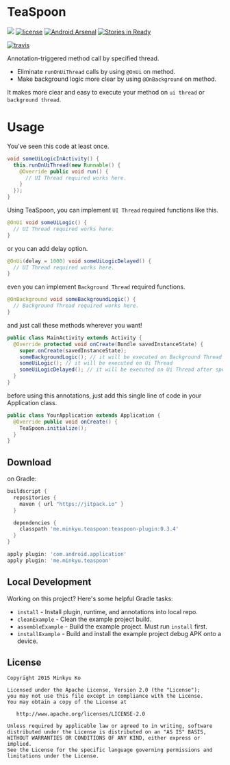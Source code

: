 TeaSpoon
========

[![](https://jitpack.io/v/me.minkyu/teaspoon.svg)](https://jitpack.io/#me.minkyu/teaspoon)
[![license](https://img.shields.io/hexpm/l/plug.svg)](LICENSE)
[![Android Arsenal](https://img.shields.io/badge/Android%20Arsenal-TeaSpoon-blue.svg?style=flat)](http://android-arsenal.com/details/1/2997)
[![Stories in Ready](https://badge.waffle.io/KoMinkyu/teaspoon.png?label=ready&title=Ready)](https://waffle.io/KoMinkyu/teaspoon)

[![travis](https://api.travis-ci.org/KoMinkyu/teaspoon.svg)](https://travis-ci.org/KoMinkyu/teaspoon)

Annotation-triggered method call by specified thread.
* Eliminate `runOnUiThread` calls by using `@OnUi` on method.
* Make background logic more clear by using `@OnBackground` on method.

It makes more clear and easy to execute your method on `ui thread` or `background thread`.

Usage
=====
You've seen this code at least once.

``` java
void someUiLogicInActivity() {
  this.runOnUiThread(new Runnable() {
    @Override public void run() {
      // UI Thread required works here.
    }
  });
}
```

Using TeaSpoon, you can implement `UI Thread` required functions like this.

```java
@OnUi void someUiLogic() {
  // UI Thread required works here.
}
```

or you can add delay option.

``` java
@OnUi(delay = 1000) void someUiLogicDelayed() {
  // UI Thread required works here.
}
```

even you can implement `Background Thread` required functions.

``` java
@OnBackground void someBackgroundLogic() {
  // Background Thread required works here.
}
```

and just call these methods wherever you want!

``` java
public class MainActivity extends Activity {
  @Override protected void onCreate(Bundle savedInstanceState) {
    super.onCreate(savedInstanceState);
    someBackgroundLogic(); // it will be executed on Background Thread
    someUiLogic(); // it will be executed on Ui Thread
    someUiLogicDelayed(); // it will be executed on Ui Thread after specified delay
  }
}
```

before using this annotations, just add this single line of code in your Application class.

``` java
public class YourApplication extends Application {
  @Override public void onCreate() {
    TeaSpoon.initialize();
  }
}
```

Download
--------

on Gradle:
```groovy
buildscript {
  repositories {
    maven { url "https://jitpack.io" }
  }

  dependencies {
    classpath 'me.minkyu.teaspoon:teaspoon-plugin:0.3.4'
  }
}

apply plugin: 'com.android.application'
apply plugin: 'me.minkyu.teaspoon'
```

Local Development
-----------------

Working on this project? Here's some helpful Gradle tasks:

 * `install` - Install plugin, runtime, and annotations into local repo.
 * `cleanExample` - Clean the example project build.
 * `assembleExample` - Build the example project. Must run `install` first.
 * `installExample` - Build and install the example project debug APK onto a device.

License
-------

    Copyright 2015 Minkyu Ko

    Licensed under the Apache License, Version 2.0 (the "License");
    you may not use this file except in compliance with the License.
    You may obtain a copy of the License at

       http://www.apache.org/licenses/LICENSE-2.0

    Unless required by applicable law or agreed to in writing, software
    distributed under the License is distributed on an "AS IS" BASIS,
    WITHOUT WARRANTIES OR CONDITIONS OF ANY KIND, either express or implied.
    See the License for the specific language governing permissions and
    limitations under the License.
